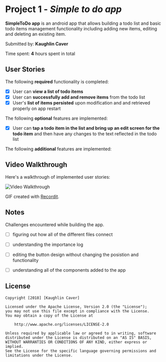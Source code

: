 # Project 1 - *Simple to do app*

**SimpleToDo app** is an android app that allows building a todo list and basic todo items management functionality including adding new items, editing and deleting an existing item.

Submitted by: **Kaughlin Caver**

Time spent: **4** hours spent in total

## User Stories

The following **required** functionality is completed:

* [X] User can **view a list of todo items**
* [X] User can **successfully add and remove items** from the todo list
* [X] User's **list of items persisted** upon modification and and retrieved properly on app restart

The following **optional** features are implemented:

* [X] User can **tap a todo item in the list and bring up an edit screen for the todo item** and then have any changes to the text reflected in the todo list

The following **additional** features are implemented:


## Video Walkthrough

Here's a walkthrough of implemented user stories:

<img src='http://g.recordit.co/vHR29Gbl5U.gif' title='Video Walkthrough' width='' alt='Video Walkthrough' />

GIF created with [Recordit](http://recordit.co/).

## Notes

Challenges encountered while building the app.
* [ ] figuring out how all of the different files connect  
* [ ] understanding the importance log
* [ ] editing the button design without changing the posistion and functionality 
* [ ] understanding all of the components added to the app


## License

    Copyright [2018] [Kaughlin Caver]

    Licensed under the Apache License, Version 2.0 (the "License");
    you may not use this file except in compliance with the License.
    You may obtain a copy of the License at

        http://www.apache.org/licenses/LICENSE-2.0

    Unless required by applicable law or agreed to in writing, software
    distributed under the License is distributed on an "AS IS" BASIS,
    WITHOUT WARRANTIES OR CONDITIONS OF ANY KIND, either express or implied.
    See the License for the specific language governing permissions and
    limitations under the License.
